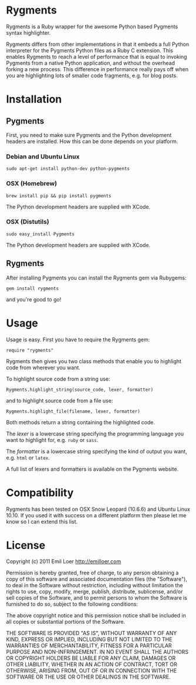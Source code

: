 # Rygments

Rygments is a Ruby wrapper for the awesome Python based Pygments syntax
highlighter.

Rygments differs from other implementations in that it embeds a full
Python interpreter for the Pygments Python files as a Ruby C extension.
This enables Rygments to reach a level of performance that is equal to
invoking Pygments from a native Python application, and without the overhead forking
a new process. This difference in performance really pays off when
you are highlighting lots of smaller code fragments, e.g. for blog
posts.

# Installation

## Pygments

First, you need to make sure Pygments and the Python development headers are installed. How this can be done
depends on your platform.

### Debian and Ubuntu Linux

    sudo apt-get install python-dev python-pygments

### OSX (Homebrew)

    brew install pip && pip install pygments

The Python development headers are supplied with XCode.

### OSX (Distutils)

    sudo easy_install Pygments

The Python development headers are supplied with XCode.

## Rygments

After installing Pygments you can install the Rygments gem via Rubygems:

    gem install rygments

and you're good to go!

# Usage

Usage is easy. First you have to require the Rygments gem:

    require "rygments"

Rygments then gives you two class methods that enable you to highlight code from wherever you want.

To highlight source code from a string use:

    Rygments.highlight_string(source_code, lexer, formatter)

and to highlight source code from a file use:

    Rygments.highlight_file(filename, lexer, formatter)

Both methods return a string containing the highlighted code.

The _lexer_ is a lowercase string specifying the programming language you want
to highlight for, e.g. `ruby` or `sass`.

The _formatter_ is a lowercase string specifying the kind of output you want, 
e.g. `html` or `latex`.

A full list of lexers and formatters is available on the Pygments
website.

# Compatibility

Rygments has been tested on OSX Snow Leopard (10.6.6) and Ubuntu Linux 10.10. If you used it with success on a different platform then please let me know so I can extend this list.

# License

Copyright (c) 2011 Emil Loer <http://emilloer.com>

Permission  is  hereby granted, free of charge, to any person obtaining a copy of  this  software  and  associated  documentation files  (the "Software"), to deal in the Software without restriction, including without limitation the rights to use, copy, modify, merge, publish, distribute, sublicense, and/or sell copies of the Software, and to permit persons to whom the Software is  furnished to do so, subject to the following conditions:

The  above  copyright  notice and this permission notice shall be included in all copies or substantial portions of the Software.

THE SOFTWARE IS PROVIDED "AS IS", WITHOUT WARRANTY OF  ANY  KIND, EXPRESS  OR  IMPLIED, INCLUDING BUT NOT LIMITED TO THE WARRANTIES OF MERCHANTABILITY, FITNESS FOR A PARTICULAR PURPOSE  AND  NON-INFRINGEMENT. IN NO EVENT SHALL THE AUTHORS OR COPYRIGHT HOLDERS BE LIABLE FOR ANY CLAIM, DAMAGES OR OTHER LIABILITY, WHETHER  IN  AN ACTION OF CONTRACT, TORT OR OTHERWISE, ARISING FROM, OUT OF OR IN CONNECTION WITH THE SOFTWARE OR THE USE OR OTHER DEALINGS IN  THE SOFTWARE.
